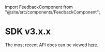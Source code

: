 import FeedbackComponent from "@site/src/components/FeedbackComponent";

# SDK v3.x.x

The most recent API docs can be viewed [here](https://lit-js-sdk-v3-api-docs.vercel.app/).

<FeedbackComponent/>
